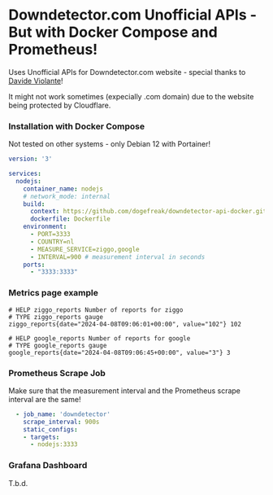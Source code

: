 # Downdetector.com Unofficial APIs - But with Docker Compose and Prometheus!

Uses Unofficial APIs for Downdetector.com website - special thanks to [Davide Violante](https://github.com/DavideViolante/)!

It might not work sometimes (expecially .com domain) due to the website being protected by Cloudflare.

### Installation with Docker Compose
Not tested on other systems - only Debian 12 with Portainer!
```yml
version: '3'

services:
  nodejs:
    container_name: nodejs
    # network_mode: internal
    build:
      context: https://github.com/dogefreak/downdetector-api-docker.git
      dockerfile: Dockerfile
    environment:
      - PORT=3333
      - COUNTRY=nl
      - MEASURE_SERVICE=ziggo,google
      - INTERVAL=900 # measurement interval in seconds 
    ports:
      - "3333:3333"
```
### Metrics page example
```
# HELP ziggo_reports Number of reports for ziggo
# TYPE ziggo_reports gauge
ziggo_reports{date="2024-04-08T09:06:01+00:00", value="102"} 102

# HELP google_reports Number of reports for google
# TYPE google_reports gauge
google_reports{date="2024-04-08T09:06:45+00:00", value="3"} 3
```

### Prometheus Scrape Job
Make sure that the measurement interval and the Prometheus scrape interval are the same!
```yml
  - job_name: 'downdetector'
    scrape_interval: 900s
    static_configs:
    - targets:
      - nodejs:3333
```

### Grafana Dashboard
T.b.d.

